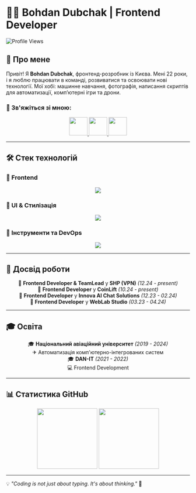 # 👨‍💻 Bohdan Dubchak | Frontend Developer

![Profile Views](https://komarev.com/ghpvc/?username=codeBerzerk&color=blueviolet)

## 🚀 Про мене

Привіт! Я **Bohdan Dubchak**, фронтенд-розробник із Києва. Мені 22 роки, і я люблю працювати в команді, розвиватися та освоювати нові технології. Мої хобі: машинне навчання, фотографія, написання скриптів для автоматизації, комп’ютерні ігри та дрони.

### 🔗 Зв'яжіться зі мною:
<p align="center">
  <a href="https://www.linkedin.com/in/bohdan-dubchak-0a235b246/" target="_blank">
    <img src="https://skillicons.dev/icons?i=linkedin" width="50" height="50" />
  </a>
  <a href="https://t.me/BeRZRk" target="_blank">
    <img src="https://skillicons.dev/icons?i=telegram" width="50" height="50" />
  </a>
  <a href="mailto:bodik@itcrowd.in.ua" target="_blank">
    <img src="https://skillicons.dev/icons?i=gmail" width="50" height="50" />
  </a>
</p>

---

## 🛠 Стек технологій

### 📌 Frontend
<p align="center">
  <img src="https://skillicons.dev/icons?i=nextjs,vite,puppeteer,redux,react,typescript,chartjs,javascript" />
</p>

### 🎨 UI & Стилізація
<p align="center">
  <img src="https://skillicons.dev/icons?i=tailwind,materialui,bootstrap,styledcomponents,sass,less,css3" />
</p>

### 🔧 Інструменти та DevOps
<p align="center">
  <img src="https://skillicons.dev/icons?i=webpack,gulp,git,github,jira,trello" />
</p>

---

## 💼 Досвід роботи
<p align="center">
  🚀 <strong>Frontend Developer & TeamLead</strong> у <strong>SHP (VPN)</strong> <em>(12.24 - present)</em> <br/>
  🚀 <strong>Frontend Developer</strong> у <strong>CoinLift</strong> <em>(10.24 - present)</em> <br/>
  🚀 <strong>Frontend Developer</strong> у <strong>Innova AI Chat Solutions</strong> <em>(12.23 - 02.24)</em> <br/>
  🚀 <strong>Frontend Developer</strong> у <strong>WebLab Studio</strong> <em>(03.23 - 04.24)</em>
</p>

---

## 🎓 Освіта
<p align="center">
  🎓 <strong>Національний авіаційний університет</strong> <em>(2019 - 2024)</em> <br/>
  ✈ Автоматизація комп'ютерно-інтегрованих систем <br/>
  🎓 <strong>DAN-IT</strong> <em>(2021 - 2022)</em> <br/>
  💻 Frontend Development
</p>

---

## 📊 Статистика GitHub
<p align="center">
  <img src="https://github-readme-stats.vercel.app/api?username=codeBerzerk&show_icons=true&theme=radical" height="165"/>
  <img src="https://github-readme-stats.vercel.app/api/top-langs/?username=codeBerzerk&layout=compact&theme=radical" height="165"/>
</p>

---

💡 *"Coding is not just about typing. It's about thinking."* 🚀
